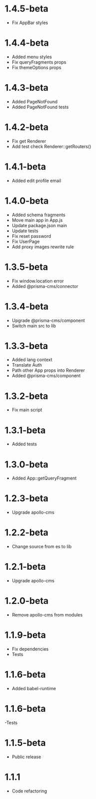 1.4.5-beta
====================================
- Fix AppBar styles

1.4.4-beta
====================================
- Added menu styles
- Fix queryFragments props
- Fix themeOptions props

1.4.3-beta
====================================
- Added PageNotFound
- Added PageNotFound tests

1.4.2-beta
====================================
- Fix get Renderer
- Add test check Renderer::getRouters()

1.4.1-beta
====================================
- Added edit profile email

1.4.0-beta
====================================
- Added schema fragments
- Move main app in App.js
- Update package.json main
- Update tests
- Fix reset password
- Fix UserPage
- Add proxy images rewrite rule

1.3.5-beta
====================================
- Fix window.location error
- Added @prisma-cms/connector

1.3.4-beta
====================================
- Upgrade @prisma-cms/component
- Switch main src to lib

1.3.3-beta
====================================
- Added lang context
- Translate Auth
- Path other App props into Renderer
- Added @prisma-cms/component

1.3.2-beta
====================================
- Fix main script

1.3.1-beta
====================================
- Added tests

1.3.0-beta
====================================
- Added App::getQueryFragment

1.2.3-beta
====================================
- Upgrade apollo-cms

1.2.2-beta
====================================
- Change source from es to lib

1.2.1-beta
====================================
- Upgrade apollo-cms
  
1.2.0-beta
====================================
- Remove apollo-cms from modules

1.1.9-beta
====================================
- Fix dependencies
- Tests

1.1.6-beta
====================================
- Added babel-runtime

1.1.6-beta
====================================
-Tests

1.1.5-beta
====================================
- Public release

1.1.1
====================================
- Code refactoring